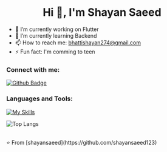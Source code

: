 <h1 align="center">Hi 👋, I'm Shayan Saeed</h1>

- 🔭 I’m currently working on Flutter
- 🌱 I’m currently learning Backend
- 📫 How to reach me: bhattishayan274@gmail.com
- ⚡ Fun fact: I'm comming to teen
  <!--00974600-->
### Connect with me:
<div id="badges">
  <a href="https://github.com/shayansaeed123">
    <img src="https://img.shields.io/badge/Github-white?style=for-the-badge&logo=Github&logoColor=black" alt="Github Badge"/>
  </a>
<!--   <a href="https://www.youtube.com/channel/UCzvRaprYPhvAplMK36Gu0kw">
    <img src="https://img.shields.io/badge/YouTube-red?style=for-the-badge&logo=youtube&logoColor=white" alt="Youtube Badge"/>
  </a>
   <a href="https://www.instagram.com/axif_taj">
    <img src="https://img.shields.io/badge/Instagram-purple?style=for-the-badge&logo=instagram&logoColor=white" alt="Instagram Badge"/>
  </a>
   <a href="https://fb.com/aaxiftaj">
    <img src="https://img.shields.io/badge/Facebook-blue?style=for-the-badge&logo=facebook&logoColor=white" alt="Facebook Badge"/>
  </a>
   <a href="https://twitter.com/axiftaj">
    <img src="https://img.shields.io/badge/Twitter-blue?style=for-the-badge&logo=twitter&logoColor=white" alt="Twitter Badge"/>
  </a> -->
</div>

### Languages and Tools:
[![My Skills](https://skillicons.dev/icons?i=flutter,dart,firebase,github,git,postman,java,sqlite,androidstudio,gmail,&perline=5)](https://skillicons.dev)

![Top Langs](https://github-readme-stats.vercel.app/api/top-langs/?username=shayansaeed123&theme=dark)


<br>
⭐️ From [shayansaeed](https://github.com/shayansaeed123)
